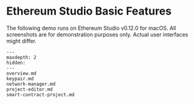 # Ethereum Studio Basic Features

The following demo runs on Ethereum Studio v0.12.0 for macOS. All screenshots are for demonstration purposes only. Actual user interfaces might differ.


```{toctree}
---
maxdepth: 2
hidden:
---
overview.md
keypair.md
network-manager.md
project-editor.md
smart-contract-project.md
```

